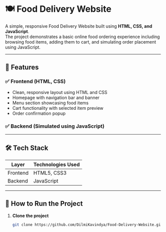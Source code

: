 # 🍽️ Food Delivery Website

A simple, responsive Food Delivery Website built using **HTML, CSS, and JavaScript**.  
The project demonstrates a basic online food ordering experience including browsing food items, adding them to cart, and simulating order placement using JavaScript.

---

## 📌 Features

### ✅ Frontend (HTML, CSS)
- Clean, responsive layout using HTML and CSS
- Homepage with navigation bar and banner
- Menu section showcasing food items
- Cart functionality with selected item preview
- Order confirmation popup

### ✅ Backend (Simulated using JavaScript)

---

## 🛠️ Tech Stack

| Layer     | Technologies Used      |
|-----------|------------------------|
| Frontend  | HTML5, CSS3            |
| Backend   | JavaScript |

---

## 🚀 How to Run the Project

1. **Clone the project**
   ```bash
   git clone https://github.com/DilmiKavindya/Food-Delivery-Website.git
